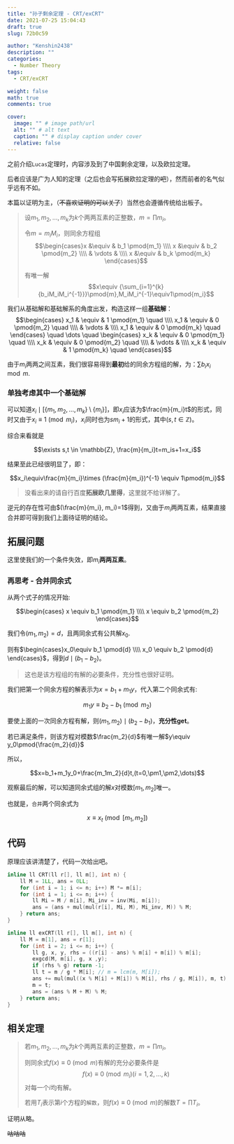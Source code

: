 ```yaml
---
title: "孙子剩余定理 - CRT/exCRT"
date: 2021-07-25 15:04:43
draft: true
slug: 72b0c59

author: "Kenshin2438"
description: ""
categories:
  - Number Theory
tags:
  - CRT/exCRT

weight: false
math: true
comments: true

cover:
  image: "" # image path/url
  alt: "" # alt text
  caption: "" # display caption under cover
  relative: false
---
```


之前介绍`Lucas`定理时，内容涉及到了中国剩余定理，以及欧拉定理。

后者应该是广为人知的定理（之后也会写拓展欧拉定理的~~吧~~），然而前者的名气似乎远有不如。

本篇以证明为主，（~~不喜欢证明的可以关了~~）当然也会遵循传统给出板子。

<!-- more -->

> 设$m_1,m_2,\dots,m_k$为$k$个两两互素的正整数，$m=\prod{m_i}$。
>
> 令$m=m_iM_i$，则同余方程组
> $$\begin{cases}x &\equiv & b_1 \pmod{m_1} \\\\ x &\equiv & b_2 \pmod{m_2} \\\\ & \vdots & \\\\ x &\equiv & b_k \pmod{m_k} \end{cases}$$
> 
> 有唯一解
> $$x\equiv {\sum_{i=1}^{k}{b_iM_iM_i^{-1}}}\pmod{m},M_iM_i^{-1}\equiv1\pmod{m_i}$$

我们从基础解和基础解系的角度出发，构造这样一组**基础解**：
$$\begin{cases}
x_1 & \equiv & 1 \pmod{m_1} \quad \\\\
x_1 & \equiv & 0 \pmod{m_2} \quad \\\\
& \vdots & \\\\
x_1 & \equiv & 0 \pmod{m_k} \quad 
\end{cases}
\quad \dots \quad
\begin{cases}
x_k & \equiv & 0 \pmod{m_1} \quad \\\\
x_k & \equiv & 0 \pmod{m_2} \quad \\\\
& \vdots & \\\\
x_k & \equiv & 1 \pmod{m_k} \quad 
\end{cases}$$

由于$m_i$两两之间互素，我们很容易得到**最初**给的同余方程组的解，为：$\sum{b_ix_i}\mod m$.

### 单独考虑其中一个基础解

可以知道$x_i\mid [\{m_1,m_2,\dots,m_k\} \setminus \{ m_i\}]$，即$x_i$应该为$\frac{m}{m_i}t$的形式，同时又由于$x_i\equiv 1\pmod{m_i}$，$x_i$同时也为$sm_i+1$的形式，其中($s,t\in \mathbb{Z}$)。

综合来看就是

$$\exists s,t \in \mathbb{Z}, \frac{m}{m_i}t=m_is+1=x_i$$

结果至此已经很明显了，即：

$$x_i\equiv\frac{m}{m_i}\times (\frac{m}{m_i})^{-1} \equiv 1\pmod{m_i}$$

> 没看出来的请自行百度**拓展欧几里得**，这里就不给详解了。

逆元的存在性可由$(\frac{m}{m_i}, m_i)=1$得到，又由于$m_i$两两互素，结果直接合并即可得到我们上面待证明的结论。

## 拓展问题
这里使我们的一个条件失效，即$m_i$**两两互素**。

### 再思考 - 合并同余式
从两个式子的情况开始:

$$\begin{cases}
x \equiv b_1 \pmod{m_1} \\\\
x \equiv b_2 \pmod{m_2}
\end{cases}$$

我们令$(m_1, m_2)=d$，且两同余式有公共解$x_0$.

则有$\begin{cases}x_0\equiv b_1 \pmod{d} \\\\ x_0 \equiv b_2 \pmod{d} \end{cases}$，得到$d\mid(b_1-b_2)$。

> 这也是该方程组的有解的必要条件，充分性也很好证明。

我们把第一个同余方程的解表示为$x=b_1+m_1y$，代入第二个同余式有:

$$m_1y\equiv b_2-b_1\pmod{m_2}$$

要使上面的一次同余方程有解，则$(m_1,m_2)\mid (b_2-b_1)$，**充分性get**。

若已满足条件，则该方程对模数$\frac{m_2}{d}$有唯一解$y\equiv y_0\pmod{\frac{m_2}{d}}$

所以，

$$x=b_1+m_1y_0+\frac{m_1m_2}{d}t,(t=0,\pm1,\pm2,\dots)$$

观察最后的解，可以知道同余式组的解$x$对模数$[m_1,m_2]$唯一。

也就是，`合并`两个同余式为

$$x\equiv x_t\pmod{[m_1,m_2]}$$

## 代码

原理应该讲清楚了，代码一次给出吧。


```cpp CRT/exCRT
inline ll CRT(ll r[], ll m[], int n) {
	ll M = 1LL, ans = 0LL;
	for (int i = 1; i <= n; i++) M *= m[i];
	for (int i = 1; i <= n; i++) { 
		ll Mi = M / m[i], Mi_inv = inv(Mi, m[i]);
		ans = (ans + mul(mul(r[i], Mi, M), Mi_inv, M)) % M;
	} return ans;
}

inline ll exCRT(ll r[], ll m[], int n) {
	ll M = m[1], ans = r[1];
	for (int i = 2; i <= n; i++) {
		ll g, x, y, rhs = ((r[i] - ans) % m[i] + m[i]) % m[i];
		exgcd(M, m[i], g, x ,y);
		if (rhs % g) return -1;
		ll t = m / g * M[i]; // m = lcm(m, M[i]);
		ans += mul(mul((x % M[i] + M[i]) % M[i], rhs / g, M[i]), m, t); 
		m = t;
		ans = (ans % M + M) % M;
	} return ans;
}
```

## 相关定理

> 若$m_1,m_2,\dots,m_k$为$k$个两两互素的正整数，$m=\prod{m_i}$。
> 
> 则同余式$f(x)\equiv0\pmod{m}$有解的充分必要条件是
> $$f(x)\equiv0\pmod{m_i}(i=1,2,\dots,k)$$
> 对每一个$i$均有解。
> 
> 若用$T_i$表示第$i$个方程的`解数`，则$f(x)\equiv0\pmod{m}$的解数$T=\prod{T_i}$。

证明从略。

~~咕咕咕~~